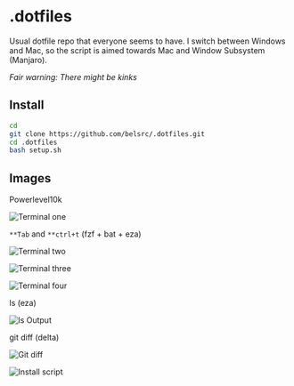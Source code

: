 # .dotfiles

Usual dotfile repo that everyone seems to have.
I switch between Windows and Mac, so the script is aimed towards Mac and Window Subsystem (Manjaro).

_Fair warning: There might be kinks_

## Install

```bash
cd
git clone https://github.com/belsrc/.dotfiles.git
cd .dotfiles
bash setup.sh
```

## Images

Powerlevel10k

![Terminal one](https://belsrc.github.io/gist-images/terminal/term-1.png)

`**Tab` and `**ctrl+t` (fzf + bat + eza)

![Terminal two](https://belsrc.github.io/gist-images/terminal/term-2.png)

![Terminal three](https://belsrc.github.io/gist-images/terminal/term-3.png)

![Terminal four](https://belsrc.github.io/gist-images/terminal/term-4.png)

ls (eza)

![ls Output](https://belsrc.github.io/gist-images/terminal/ls.png)

git diff (delta)

![Git diff](https://belsrc.github.io/gist-images/terminal/git-diff.png)

![Install script](https://belsrc.github.io/gist-images/terminal/nix-install.png)
